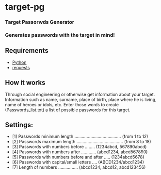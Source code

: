 # target-pg

### Target Passorwds Generator
### Generates passwords with the target in mind!


## Requirements
* [Python](https://www.python.org/downloads/release/python-2714/)
* [requests](https://pypi.org/project/requests/)


## How it works

Through social engineering or otherwise get information about your target. Information such as name, surname, place of birth, place where he is living, name of heroes or idols, etc. Enter those words to create (Passwords_list.txt) a list of possible passwords for this target.


## Settings:

* [1] Passwords minimum length ...................................... (from 1 to 12)
* [2] Passwords maximum length ...................................... (from 8 to 18)
* [3] Passwords with numbers before ........ (1234abcd, 567890abcd)
* [4] Passwords with numbers after ............ (abcd1234, abcd567890)
* [5] Passwords with numbers before and after ..... (1234abcd5678)
* [6] Passwords with capital/small letters .... (ABCD1234/abcd1234)
* [7] Length of numbers ................ (abcd1234, abcd12, abcd123456)